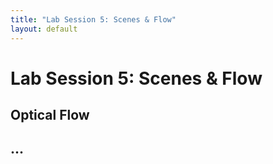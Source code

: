 ```yaml
---
title: "Lab Session 5: Scenes & Flow"
layout: default
---
```


# Lab Session 5: Scenes & Flow

## Optical Flow

## ...


